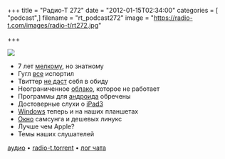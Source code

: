 +++
title = "Радио-Т 272"
date = "2012-01-15T02:34:00"
categories = [ "podcast",]
filename = "rt_podcast272"
image = "https://radio-t.com/images/radio-t/rt272.jpg"

+++

![](https://radio-t.com/images/radio-t/rt272.jpg)

- 7 лет [мелкому](http://www.tuaw.com/2012/01/11/happy-7th-anniversary-to-the-mac-mini/), но знатному
- Гугл [все](http://www.businessinsider.com/google-may-have-made-the-worst-mistake-in-its-history-this-week-2012-1) испортил
- Твиттер [не даст](http://techcrunch.com/2012/01/13/twitter-google-firehose/) себя в обиду
- Неограниченное [облако](http://www.bitcasa.com/), которое не работает
- Программы для [андроида](http://techcrunch.com/2012/01/12/android-finally-gets-serious-about-its-looks-launches-official-design-portal/) обречены
- Достоверные слухи о [iPad3](http://www.engadget.com/2012/01/13/ipad-3-rumor-high-res-display-quad-core-lte/)
- [Windows](http://gigaom.com/apple/hands-on-with-onlive-desktop-windows-works-surprisingly-well-on-the-ipad/) теперь и на наших планшетах
- [Окно](http://thenextweb.com/gadgets/2012/01/13/samsungs-smart-window-will-turn-your-boring-house-into-a-geek-mansion/) самсунга и дешевых линукс
- Лучше чем Apple?
- Темы наших слушателей

[аудио](https://cdn.radio-t.com/rt_podcast272.mp3) • [radio-t.torrent](https://cdn.radio-t.com/torrents/rt_podcast272.mp3.torrent) • [лог чата](http://chat.radio-t.com/logs/radio-t-272.html)<audio src="https://cdn.radio-t.com/rt_podcast272.mp3" preload="none"></audio>